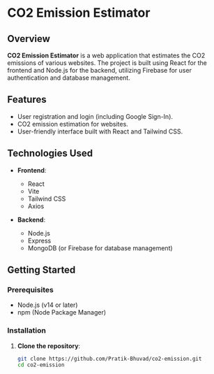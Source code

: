 # CO2 Emission Estimator

## Overview

**CO2 Emission Estimator** is a web application that estimates the CO2 emissions of various websites. The project is built using React for the frontend and Node.js for the backend, utilizing Firebase for user authentication and database management.

## Features

- User registration and login (including Google Sign-In).
- CO2 emission estimation for websites.
- User-friendly interface built with React and Tailwind CSS.

## Technologies Used

- **Frontend**: 
  - React
  - Vite
  - Tailwind CSS
  - Axios

- **Backend**: 
  - Node.js
  - Express
  - MongoDB (or Firebase for database management)


## Getting Started

### Prerequisites

- Node.js (v14 or later)
- npm (Node Package Manager)

### Installation

1. **Clone the repository**:

   ```bash
   git clone https://github.com/Pratik-Bhuvad/co2-emission.git
   cd co2-emission
